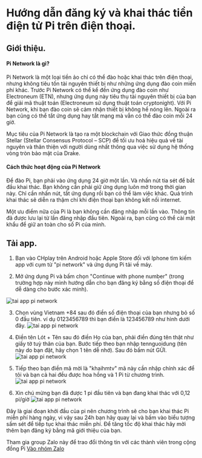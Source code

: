 # Hướng dẫn đăng ký và khai thác tiền điện tử Pi trên điện thoại.




## Giới thiệu.

#### Pi Network là gì?

Pi Network là một loại tiền ảo chỉ có thể đào hoặc khai thác trên điện thoại, nhưng không tiêu tốn tài nguyên thiết bị như những ứng dụng đào coin miễn phí khác. Trước Pi Network có thể kể đến ứng dụng đào coin như Electroneum (ETN), nhưng ứng dụng này tiêu thụ tài nguyên thiết bị của bạn để giải mã thuật toán (Electroneum sử dụng thuật toán cryptonight). Với Pi Network, khi bạn đào coin sẽ cảm nhận thiết bị không hề nóng lên. Ngoài ra bạn cũng có thể tắt ứng dụng hay tắt mạng mà vẫn có thể đào coin mỗi 24 giờ.

Mục tiêu của Pi Network là tạo ra một blockchain với Giao thức đồng thuận Stellar (Stellar Consensus Protocol – SCP) để tối ưu hoá hiệu quả về tài nguyên và thân thiện với người dùng nhất thông qua việc sử dụng hệ thống vòng tròn bảo mật của Drake.

#### Cách thức hoạt động của Pi Network

Để đào Pi, bạn phải vào ứng dụng 24 giờ một lần. Và nhấn nút tia sét để bắt đầu khai thác. Bạn không cần phải giữ ứng dụng luôn mở trong thời gian này. Chỉ cần nhấn nút, tắt ứng dụng rồi bạn có thể làm việc khác. Quá trình khai thác sẽ diễn ra thậm chí khi điện thoại bạn không kết nối internet.

Một ưu điểm nữa của Pi là bạn không cần đăng nhập mỗi lần vào. Thông tin đã được lưu lại từ lần đăng nhập đầu tiên. Ngoài ra, bạn cũng có thể cài mật khẩu để giữ an toàn cho số Pi của mình.




## Tải app.
1. Bạn vào CHplay trên Android hoặc Apple Store đối với Iphone tìm kiếm app với cụm từ "pi network" và ứng dụng Pi tải về máy.

2. Mở ứng dụng Pi và bấm chọn "Continue with phone number" (trong trường hợp này mình hướng dẫn cho bạn đăng ký bằng số điện thoại để dễ dàng cho bước xác minh).

![tai app pi network](https://joingreen.github.io/public/mot.jpg)


3. Chọn vùng Vietnam +84 sau đó điền số điện thoại của bạn nhưng bỏ số 0 đầu tiên. ví dụ 0123456789 thì bạn điền là 123456789 như hình dưới đây.
![tai app pi network](https://joingreen.github.io/public/hai.jpg)


4. Điền tên Lót + Tên sau đó điền Họ của bạn, phải điền đúng tên thật như giấy tờ tuỳ thân của bạn. Bước tiếp theo bạn nhập tennguoidung (tên này do bạn đặt, hãy chọn 1 tên dễ nhớ).
Sau đó bấm nút GỬI.
![tai app pi network](https://joingreen.github.io/public/ba.jpg)


5. Tiếp theo bạn điền mã mời là "khaihmtv" mã này cần nhập chính xác để tôi và bạn cả hai đều được hoa hồng và 1 Pi từ chương trình.
![tai app pi network](https://joingreen.github.io/public/bon.jpg)


6. Xin chú mừng bạn đã được 1 pi đầu tiên và bạn đang khai thác với 0,12 pi/giờ
![tai app pi network](https://joingreen.github.io/public/nam.jpg)




Đây là giai đoạn khởi đầu của pi nên chương trình sẽ cho bạn khai thác Pi miễn phí hàng ngày, vi vậy sau 24h bạn hãy quay lại và bấm vào biểu tượng sấm sét để tiếp tục khai thác miễn phí.
Để tăng tốc độ khai thác hãy mời thêm bạn đăng ký bằng mã giới thiệu của bạn.

Tham gia group Zalo này để trao đổi thông tin với các thành viên trong cộng đồng Pi [Vào nhóm Zalo](https://zalo.me/g/zgzqwu830)
